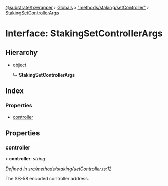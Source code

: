[@substrate/txwrapper](../README.md) › [Globals](../globals.md) › ["methods/staking/setController"](../modules/_methods_staking_setcontroller_.md) › [StakingSetControllerArgs](_methods_staking_setcontroller_.stakingsetcontrollerargs.md)

# Interface: StakingSetControllerArgs

## Hierarchy

* object

  ↳ **StakingSetControllerArgs**

## Index

### Properties

* [controller](_methods_staking_setcontroller_.stakingsetcontrollerargs.md#controller)

## Properties

###  controller

• **controller**: *string*

*Defined in [src/methods/staking/setController.ts:12](https://github.com/paritytech/txwrapper/blob/64624af/src/methods/staking/setController.ts#L12)*

The SS-58 encoded controller address.

